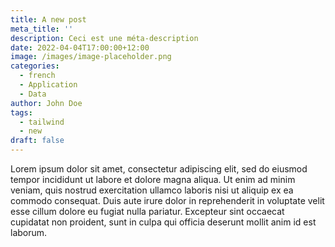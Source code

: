 ```yaml
---
title: A new post
meta_title: ''
description: Ceci est une méta-description
date: 2022-04-04T17:00:00+12:00
image: /images/image-placeholder.png
categories:
  - french
  - Application
  - Data
author: John Doe
tags:
  - tailwind
  - new
draft: false
---
```

Lorem ipsum dolor sit amet, consectetur adipiscing elit, sed do eiusmod tempor incididunt ut labore et dolore magna aliqua. Ut enim ad minim veniam, quis nostrud exercitation ullamco laboris nisi ut aliquip ex ea commodo consequat. Duis aute irure dolor in reprehenderit in voluptate velit esse cillum dolore eu fugiat nulla pariatur. Excepteur sint occaecat cupidatat non proident, sunt in culpa qui officia deserunt mollit anim id est laborum.